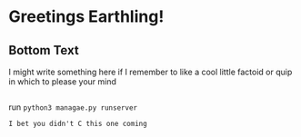 # Greetings Earthling! 

## Bottom Text

I might write something here if I remember to like a cool little factoid or quip in which to please your mind

<img source = "https://images.app.goo.gl/MatxCQCNjnEXPdwz6" >

run `python3 managae.py runserver`

```
I bet you didn't C this one coming
```
